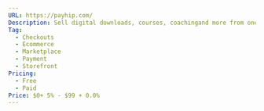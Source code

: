```yaml
---
URL: https://payhip.com/
Description: Sell digital downloads, courses, coachingand more from one simple platform
Tag:
  - Checkouts
  - Ecommerce
  - Marketplace
  - Payment
  - Storefront
Pricing:
  - Free
  - Paid
Price: $0+ 5% - $99 + 0.0%
---
```

